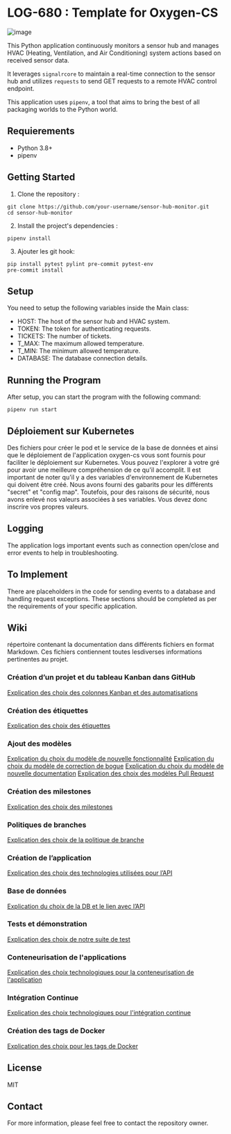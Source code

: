 # LOG-680 : Template for Oxygen-CS

![image](./doc/wheel.png)

This Python application continuously monitors a sensor hub and manages HVAC (Heating, Ventilation, and Air Conditioning) system actions based on received sensor data.

It leverages `signalrcore` to maintain a real-time connection to the sensor hub and utilizes `requests` to send GET requests to a remote HVAC control endpoint.

This application uses `pipenv`, a tool that aims to bring the best of all packaging worlds to the Python world.

## Requierements

- Python 3.8+
- pipenv

## Getting Started

1. Clone the repository :

```
git clone https://github.com/your-username/sensor-hub-monitor.git
cd sensor-hub-monitor
```

2. Install the project's dependencies :

```
pipenv install
```

3. Ajouter les git hook:
```
pip install pytest pylint pre-commit pytest-env
pre-commit install
```


## Setup

You need to setup the following variables inside the Main class:

- HOST: The host of the sensor hub and HVAC system.
- TOKEN: The token for authenticating requests.
- TICKETS: The number of tickets.
- T_MAX: The maximum allowed temperature.
- T_MIN: The minimum allowed temperature.
- DATABASE: The database connection details.

## Running the Program

After setup, you can start the program with the following command:

```
pipenv run start
```

## Déploiement sur Kubernetes

Des fichiers pour créer le pod et le service de la base de données et ainsi que le déploiement de l'application 
oxygen-cs vous sont fournis pour faciliter le déploiement sur Kubernetes. Vous pouvez l'explorer à votre gré 
pour avoir une meilleure compréhension de ce qu'il accomplit. Il est important de noter qu'il y a des variables 
d'environnement de Kubernetes qui doivent être créé. Nous avons fourni des gabarits pour les différents "secret" 
et "config map". Toutefois, pour des raisons de sécurité, nous avons enlevé nos valeurs associées à ses variables. 
Vous devez donc inscrire vos propres valeurs.

## Logging

The application logs important events such as connection open/close and error events to help in troubleshooting.

## To Implement

There are placeholders in the code for sending events to a database and handling request exceptions. These sections should be completed as per the requirements of your specific application.


## Wiki

répertoire contenant la documentation dans différents fichiers en format Markdown. Ces fichiers contiennent toutes lesdiverses informations pertinentes au projet.

### Création d’un projet et du tableau Kanban dans GitHub
[Explication des choix des colonnes Kanban et des automatisations](doc/ProjetEtKanban.md)  
### Création des étiquettes
[Explication des choix des étiquettes](doc/ChoixLabel.md)  
### Ajout des modèles 
[Explication du choix du modèle de nouvelle fonctionnalité](doc/ModelNewFeature.md)
[Explication du choix du modèle de correction de bogue](doc/ModelBugFix.md)
[Explication du choix du modèle de nouvelle documentation](doc/ModelDoc.md)
[Explication des choix des modèles Pull Request](doc/ModelPullRequest.md)  
### Création des milestones
[Explication des choix des milestones](doc/ChoixMilestone.md)  
### Politiques de branches 
[Explication des choix de la politique de branche](doc/PolitiqueBranches.md)  
### Création de l’application
[Explication des choix des technologies utilisées pour l’API](doc/ChoixTechnologiques.md)   
### Base de données
[Explication du choix de la DB et le lien avec l’API](doc/ChoixTechnologiques.md)  
### Tests et démonstration 
[Explication des choix de notre suite de test](doc/ChoixTechnologiques.md)  
### Conteneurisation de l'applications 
[Explication des choix technologiques pour la conteneurisation de l'application](doc/ChoixTechnologiques.md)  
### Intégration Continue
[Explication des choix technologiques pour l'intégration continue](doc/ChoixTechnologiques.md)  
### Création des tags de Docker
[Explication des choix pour les tags de Docker](doc/ChoixTagDockerHub.md) 

## License

MIT

## Contact

For more information, please feel free to contact the repository owner.
